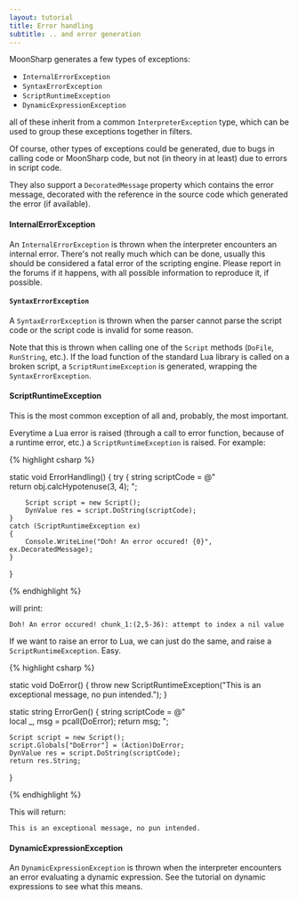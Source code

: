 ```yaml
---
layout: tutorial
title: Error handling
subtitle: .. and error generation
---
```


MoonSharp generates a few types of exceptions:

* ``InternalErrorException`` 
* ``SyntaxErrorException``
* ``ScriptRuntimeException``
* ``DynamicExpressionException``


all of these inherit from a common ``InterpreterException`` type, which can be used to group these exceptions together in filters.

Of course, other types of exceptions could be generated, due to bugs in calling code or MoonSharp code, but not (in theory in at least) due to errors in script code.

They also support a ``DecoratedMessage`` property which contains the error message, decorated with the reference in the source code which generated the error (if available).

#### InternalErrorException

An ``InternalErrorException`` is thrown when the interpreter encounters an internal error. 
There's not really much which can be done, usually this should be considered a fatal error of the scripting engine. 
Please report in the forums if it happens, with all possible information to reproduce it, if possible.

#### ``SyntaxErrorException``

A ``SyntaxErrorException`` is thrown when the parser cannot parse the script code or the script code is invalid for some reason.

Note that this is thrown when calling one of the ``Script`` methods (``DoFile``, ``RunString``, etc.). If the load function of the standard Lua library is called on a broken script, a ``ScriptRuntimeException`` is generated, wrapping the ``SyntaxErrorException``.

#### ScriptRuntimeException

This is the most common exception of all and, probably, the most important.

Everytime a Lua error is raised (through a call to error function, because of a runtime error, etc.) a ``ScriptRuntimeException`` is raised. For example:

{% highlight csharp %}

static void ErrorHandling()
{
	try
	{
		string scriptCode = @"    
			return obj.calcHypotenuse(3, 4);
		";

		Script script = new Script();
		DynValue res = script.DoString(scriptCode);
	}
	catch (ScriptRuntimeException ex)
	{
		Console.WriteLine("Doh! An error occured! {0}", ex.DecoratedMessage);
	}
}

{% endhighlight %}

will print:

	Doh! An error occured! chunk_1:(2,5-36): attempt to index a nil value
	
If we want to raise an error to Lua, we can just do the same, and raise a ``ScriptRuntimeException``. Easy.

{% highlight csharp %}

static void DoError()
{
	throw new ScriptRuntimeException("This is an exceptional message, no pun intended.");
}


static string ErrorGen()
{
	string scriptCode = @"    
		local _, msg = pcall(DoError);
		return msg;
	";

	Script script = new Script();
	script.Globals["DoError"] = (Action)DoError;
	DynValue res = script.DoString(scriptCode);
	return res.String;
}

{% endhighlight %}

This will return:

	This is an exceptional message, no pun intended.

#### DynamicExpressionException

An ``DynamicExpressionException`` is thrown when the interpreter encounters an error evaluating a dynamic expression. See the tutorial on dynamic expressions to 
see what this means.
 
